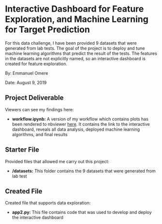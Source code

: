 # Interactive Dashboard for Feature Exploration, and Machine Learning for Target Prediction

For this data challenge, I have been provided 9 datasets that were generated from lab tests. The goal of the project is to deploy and tune machine learning algorithms that predict the result of the tests. The features in the datasets are not explicitly named, so an interactive dashboard is created for feature exploration.

By: Emmanuel Omere

Date: August 9, 2019

## Project Deliverable

Viewers can see my findings here:

- **workflow.ipynb:** A version of my workflow which contains plots has been rendered to nbviewer [here](https://nbviewer.jupyter.org/github/OmereGithub/interactivedashboard/blob/master/workflow.ipynb). It contains the link to the interactive dashboard, reveals all data analysis, deployed machine learning algorithms, and final results

## Starter File

Provided files that allowed me carry out this project: 

- **/datasets:** This folder contains the 9 datasets that were generated from lab test

## Created File

Created file that supports data exploration: 

- **app2.py:** This file contains code that was used to develop and deploy the interactive dashboard
